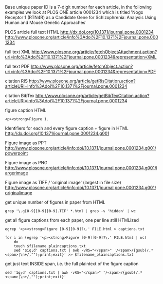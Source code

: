 Base unique paper ID is a 7-digit number for each article, in the following examples we look at PLOS ONE article 0001234 which is titled 'Nogo Receptor 1 (RTN4R) as a Candidate Gene for Schizophrenia: Analysis Using Human and Mouse Genetic Approaches'

PLOS article full text HTML
http://dx.doi.org/10.1371/journal.pone.0001234
http://www.plosone.org/article/info%3Adoi%2F10.1371%2Fjournal.pone.0001234

full text XML
http://www.plosone.org/article/fetchObjectAttachment.action?uri=info%3Adoi%2F10.1371%2Fjournal.pone.0001234&representation=XML

full text PDF
http://www.plosone.org/article/fetchObject.action?uri=info%3Adoi%2F10.1371%2Fjournal.pone.0001234&representation=PDF

citation RIS
http://www.plosone.org/article/getRisCitation.action?articleURI=info%3Adoi%2F10.1371%2Fjournal.pone.0001234

citation BibTex
http://www.plosone.org/article/getBibTexCitation.action?articleURI=info%3Adoi%2F10.1371%2Fjournal.pone.0001234

figure caption HTML
```
<p><strong>Figure 1.
```

Identifiers for each and every figure caption + figure in HTML
http://dx.doi.org/10.1371/journal.pone.0001234.g001

Figure image as PPT
http://www.plosone.org/article/info:doi/10.1371/journal.pone.0001234.g001/powerpoint

Figure image as PNG
http://www.plosone.org/article/info:doi/10.1371/journal.pone.0001234.g001/largerimage

Figure image as TIFF / 'original image' (largest in file size)
http://www.plosone.org/article/info:doi/10.1371/journal.pone.0001234.g001/originalimage

get unique number of figures in paper from HTML
```
grep '\.g[0-9][0-9][0-9].TIF' *.html | grep -v 'hidden' | wc
```

get all figure captions from each paper, one per line still HTMLized
```
egrep '<p><strong>Figure [0-9][0-9]?\.' FILE.html > captions.txt
```

```
for i in (egrep '<p><strong>Figure [0-9][0-9]?\.' FILE.html | wc)
	do
	touch $filename_plaincaptions.txt
	sed '$iq;d' captions.txt | awk -vRS="</span>" '/<span>/{gsub(/.*<span>|\n+/,"");print;exit}' >> $filename_plaincaptions.txt 
```

get just text INSIDE span, i.e. the full plaintext of the figure caption
```
sed '1q;d' captions.txt | awk -vRS="</span>" '/<span>/{gsub(/.*<span>|\n+/,"");print;exit}'
```
 





